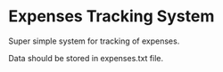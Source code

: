 Expenses Tracking System
==============

Super simple system for tracking of expenses.

Data should be stored in expenses.txt file.
